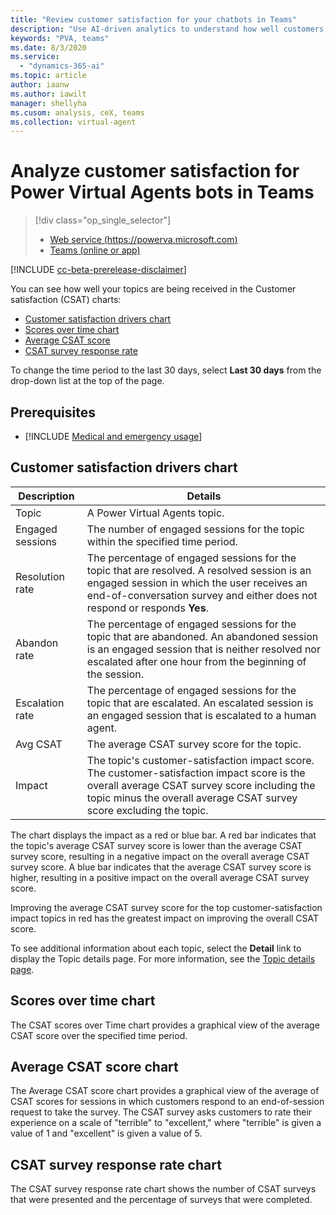 ```yaml
---
title: "Review customer satisfaction for your chatbots in Teams"
description: "Use AI-driven analytics to understand how well customers are interacting with your bot, and to identify areas for improvement."
keywords: "PVA, teams"
ms.date: 8/3/2020
ms.service:
  - "dynamics-365-ai"
ms.topic: article
author: iaanw
ms.author: iawilt
manager: shellyha
ms.cusom: analysis, ceX, teams
ms.collection: virtual-agent
---
```


# Analyze customer satisfaction for Power Virtual Agents bots in Teams



> [!div class="op_single_selector"]
> - [Web service (https://powerva.microsoft.com)](../analytics-csat.md)
> - [Teams (online or app)](analytics-csat-teams.md)

[!INCLUDE [cc-beta-prerelease-disclaimer](includes/cc-beta-prerelease-disclaimer-teams.md)]



You can see how well your topics are being received in the Customer satisfaction (CSAT) charts:

- [Customer satisfaction drivers chart](#customer-satisfaction-drivers-chart)
- [Scores over time chart](#scores-over-time-chart)
- [Average CSAT score](#average-csat-score-chart)
- [CSAT survey response rate](#csat-survey-response-rate-chart)

To change the time period to the last 30 days, select **Last 30 days** from the drop-down list at the top of the page.

## Prerequisites

- [!INCLUDE [Medical and emergency usage](includes/pva-usage-limitations-teams.md)]


## Customer satisfaction drivers chart



Description | Details
----------- | -------
Topic | A Power Virtual Agents topic.
Engaged sessions | The number of engaged sessions for the topic within the specified time period.
Resolution rate | The percentage of engaged sessions for the topic that are resolved. A resolved session is an engaged session in which the user receives an end-of-conversation survey and either does not respond or responds **Yes**.
Abandon rate | The percentage of engaged sessions for the topic that are abandoned. An abandoned session is an engaged session that is neither resolved nor escalated after one hour from the beginning of the session.
Escalation rate | The percentage of engaged sessions for the topic that are escalated. An escalated session is an engaged session that is escalated to a human agent.
Avg CSAT | The average CSAT survey score for the topic.
Impact | The topic's customer-satisfaction impact score. The customer-satisfaction impact score is the overall average CSAT survey score including the topic minus the overall average CSAT survey score excluding the topic.

The chart displays the impact as a red or blue bar. A red bar indicates that the topic's average CSAT survey score is lower than the average CSAT survey score, resulting in a negative impact on the overall average CSAT survey score. A blue bar indicates that the average CSAT survey score is higher, resulting in a positive impact on the overall average CSAT survey score.

Improving the average CSAT survey score for the top customer-satisfaction impact topics in red has the greatest impact on improving the overall CSAT score.

To see additional information about each topic, select the **Detail** link to display the Topic details page. For more information, see the [Topic details page](analytics-topic-details-teams.md).

## Scores over time chart

The CSAT scores over Time chart provides a graphical view of the average CSAT score over the specified time period.



## Average CSAT score chart

The Average CSAT score chart provides a graphical view of the average of CSAT scores for sessions in which customers respond to an end-of-session request to take the survey. The CSAT survey asks customers to rate their experience on a scale of "terrible" to "excellent," where "terrible" is given a value of 1 and "excellent" is given a value of 5.


## CSAT survey response rate chart

The CSAT survey response rate chart shows the number of CSAT surveys that were presented and the percentage of surveys that were completed.
